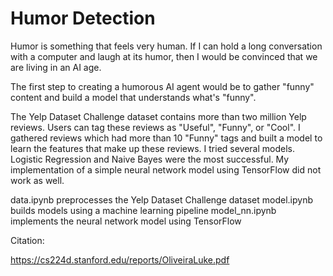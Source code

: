 # Humor Detection

Humor is something that feels very human. If I can hold a long conversation with a computer and laugh at its humor, then I would be convinced that we are living in an AI age.

The first step to creating a humorous AI agent would be to gather "funny" content and build a model that understands what's "funny".

The Yelp Dataset Challenge dataset contains more than two million Yelp reviews. Users can tag these reviews as "Useful", "Funny", or "Cool". I gathered reviews which had more than 10 "Funny" tags and built a model to learn the features that make up these reviews. I tried several models. Logistic Regression and Naive Bayes were the most successful. My implementation of a simple neural network model using TensorFlow did not work as well.

data.ipynb preprocesses the Yelp Dataset Challenge dataset
model.ipynb builds models using a machine learning pipeline
model_nn.ipynb implements the neural network model using TensorFlow

Citation:

https://cs224d.stanford.edu/reports/OliveiraLuke.pdf
